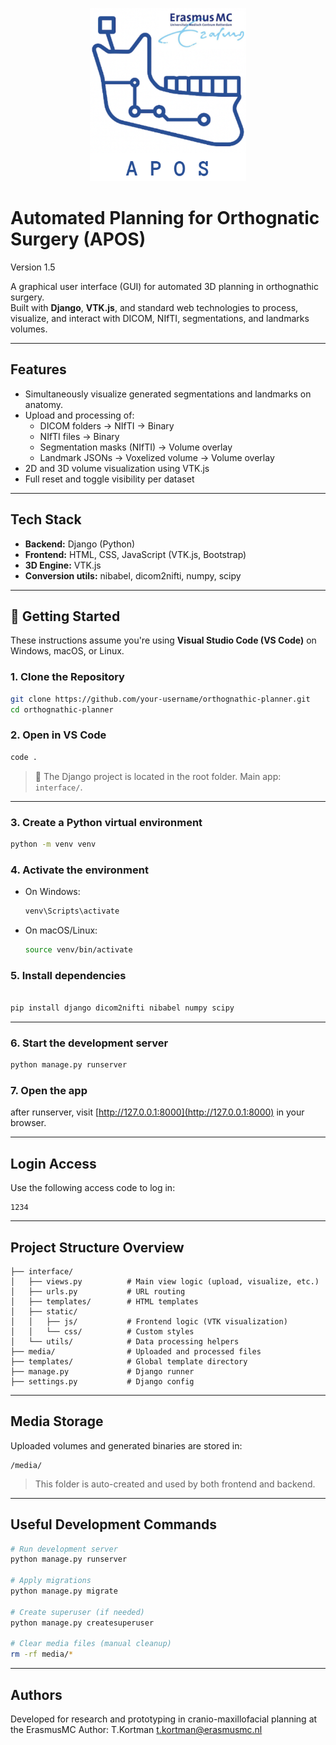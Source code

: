<p align="center">
  <img src="logologin.png" alt="Logo" width="250"/>
</p>

# Automated Planning for Orthognatic Surgery (APOS) 

Version 1.5

A graphical user interface (GUI) for automated 3D planning in orthognathic surgery.  
Built with **Django**, **VTK.js**, and standard web technologies 
to process, visualize, and interact with DICOM, NIfTI, segmentations, and landmarks volumes.

---

## Features
- Simultaneously visualize generated segmentations and landmarks on anatomy.
- Upload and processing of:
  - DICOM folders → NIfTI → Binary
  - NIfTI files → Binary
  - Segmentation masks (NIfTI) → Volume overlay
  - Landmark JSONs → Voxelized volume -> Volume overlay
- 2D and 3D volume visualization using VTK.js
- Full reset and toggle visibility per dataset

---

## Tech Stack

- **Backend:** Django (Python)
- **Frontend:** HTML, CSS, JavaScript (VTK.js, Bootstrap)
- **3D Engine:** VTK.js
- **Conversion utils:** nibabel, dicom2nifti, numpy, scipy

---

## 🚀 Getting Started

These instructions assume you're using **Visual Studio Code (VS Code)** on Windows, macOS, or Linux.

### 1. Clone the Repository

```bash
git clone https://github.com/your-username/orthognathic-planner.git
cd orthognathic-planner
```

### 2. Open in VS Code

```bash
code .
```

> 📁 The Django project is located in the root folder. Main app: `interface/`.

---

### 3. Create a Python virtual environment

```bash
python -m venv venv
```

### 4. Activate the environment

- On Windows:
  ```bash
  venv\Scripts\activate
  ```
- On macOS/Linux:
  ```bash
  source venv/bin/activate
  ```

### 5. Install dependencies

```bash

pip install django dicom2nifti nibabel numpy scipy
```

---

### 6. Start the development server

```bash
python manage.py runserver
```

### 7. Open the app

after runserver, visit [http://127.0.0.1:8000](http://127.0.0.1:8000) in your browser.

---

## Login Access

Use the following access code to log in:

```text
1234
```

---

## Project Structure Overview

```
├── interface/
│   ├── views.py          # Main view logic (upload, visualize, etc.)
│   ├── urls.py           # URL routing
│   ├── templates/        # HTML templates
│   ├── static/
│   │   ├── js/           # Frontend logic (VTK visualization)
│   │   └── css/          # Custom styles
│   └── utils/            # Data processing helpers
├── media/                # Uploaded and processed files
├── templates/            # Global template directory
├── manage.py             # Django runner
├── settings.py           # Django config
```

---

## Media Storage

Uploaded volumes and generated binaries are stored in:

```
/media/
```

> This folder is auto-created and used by both frontend and backend.

---

## Useful Development Commands

```bash
# Run development server
python manage.py runserver

# Apply migrations
python manage.py migrate

# Create superuser (if needed)
python manage.py createsuperuser

# Clear media files (manual cleanup)
rm -rf media/*
```

---

## Authors

Developed for research and prototyping in cranio-maxillofacial planning at the ErasmusMC
Author: T.Kortman
t.kortman@erasmusmc.nl

